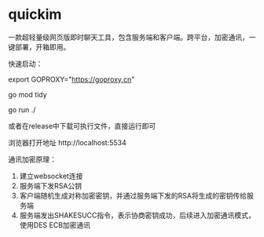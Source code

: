 # quickim
一款超轻量级网页版即时聊天工具，包含服务端和客户端。跨平台，加密通讯，一键部署，开箱即用。

快速启动： 

export GOPROXY="https://goproxy.cn"

go mod tidy

go run ./

或者在release中下载可执行文件，直接运行即可

浏览器打开地址 http://localhost:5534

通讯加密原理：
1. 建立websocket连接
2. 服务端下发RSA公钥
3. 客户端随机生成对称加密密钥，并通过服务端下发的RSA将生成的密钥传给服务端
4. 服务端发出SHAKESUCC指令，表示协商密钥成功，后续进入加密通讯模式，使用DES ECB加密通讯

